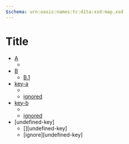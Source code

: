 ```yaml
---
$schema: urn:oasis:names:tc:dita:xsd:map.xsd
---
```


# Title

* [A](topic-a.md)
  * [](topic-a-1.md)
* [B](topic-b.md)
  * [B.1](topic-b-1.md)
* [key-a]
  * [][key-a]
  * [ignored][key-a]
* [key-b]
  * [][key-b]
  * [ignored][key-b]
* [undefined-key]
  * [][undefined-key]
  * [ignore][undefined-key]

[key-a]: test.md
[key-b]: test.md "Markdown"